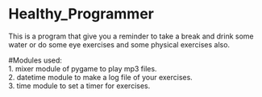 # Healthy_Programmer
This is a program that  give you a reminder to take a break and drink some water or do some eye exercises and some physical exercises also.


#Modules used:     
                1. mixer module of pygame to play mp3 files.     
                2. datetime module to make a log file of your exercises.        
                3. time module to set a timer for exercises.    
